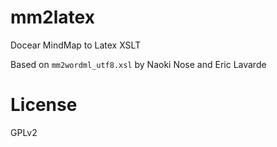 # mm2latex
Docear MindMap to Latex XSLT

Based on `mm2wordml_utf8.xsl` by Naoki Nose and Eric Lavarde

# License
GPLv2
